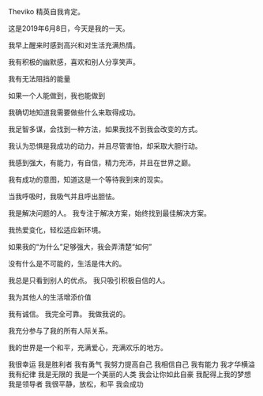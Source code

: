 Theviko 精英自我肯定。


这是2019年6月8日，今天是我的一天。

 我早上醒来时感到高兴和对生活充满热情。

 我有积极的幽默感，喜欢和别人分享笑声。

 我有无法阻挡的能量

 如果一个人能做到，我也能做到

 我确切地知道我需要做些什么来取得成功。

 我足智多谋，会找到一种方法，如果我找不到我会改变的方式。

 我认为恐惧是我成功的动力，并且尽管害怕，却采取大胆行动。

 我感到强大，有能力，有自信，精力充沛，并且在世界之巅。

 我有成功的意图，知道这是一个等待我到来的现实。

 当我呼吸时，我吸气并且呼出胆怯。

 我是解决问题的人。 我专注于解决方案，始终找到最佳解决方案。

 我热爱变化，轻松适应新环境。

 如果我的“为什么”足够强大，我会弄清楚“如何”

 没有什么是不可能的，生活是伟大的。

 我总是只看到别人的优点。 我只吸引积极自信的人。

 我为其他人的生活增添价值

 我有诚信。 我完全可靠。 我做我说的。

 我充分参与了我的所有人际关系。

 我的世界是一个和平，充满爱心，充满欢乐的地方。

 我很幸运
 我是胜利者
 我有勇气
 我努力提高自己
 我相信自己
 我有能力
 我才华横溢
 我有纪律
 我是无限的
 我是一个美丽的人类
 我会让你如此自豪
 我配得上我的梦想
 我是领导者
 我很平静，放松，和平
 我会成功
